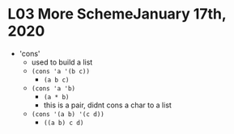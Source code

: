 # L03 More SchemeJanuary 17th, 2020

- 'cons'
	- used to build a list
	- <code>(cons 'a '(b c))</code>
		- <code>(a b c)</code>
	- <code>(cons 'a 'b)</code>
		- <code>(a * b)</code>
		- this is a pair, didnt cons a char to a list
	- <code>(cons '(a b) '(c d))</code>
		- <code>((a b) c d)</code>